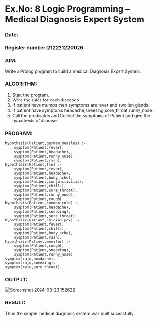 # Ex.No: 8  Logic Programming –  Medical Diagnosis Expert System
### Date:                                                                           
### Register number:212221220026
### AIM: 
Write a Prolog program to build a medical Diagnosis Expert System.
###  ALGORITHM:
1. Start the program.
2. Write the rules for each diseases.
3. If patient have mumps then symptoms are fever and swollen glands.
4. If patient have symptoms headache,sneezing,sore_throat,runny_nose .
5. Call the predicates and Collect the symptoms of Patient and give the hypothesis of disease.
### PROGRAM:
```
hypothesis(Patient,german_measles) :-
	symptom(Patient,fever),
	symptom(Patient,headache),
	symptom(Patient,runny_nose),
	symptom(Patient,rash).
hypothesis(Patient,flu) :-
    symptom(Patient,fever),
    symptom(Patient,headache),
	symptom(Patient,body_ache),
	symptom(Patient,conjunctivitis),
	symptom(Patient,chills),
	symptom(Patient,sore_throat),
	symptom(Patient,runny_nose),
	symptom(Patient,cough).
hypothesis(Patient,common_cold) :-
	symptom(Patient,headache),
	symptom(Patient,sneezing),
	symptom(Patient,sore_throat).
hypothesis(Patient,chicken_pox) :-
	symptom(Patient,fever),
	symptom(Patient,chills),
	symptom(Patient,body_ache),
	symptom(Patient,rash).
hypothesis(Patient,measles) :-
	symptom(Patient,cough),
	symptom(Patient,sneezing),
	symptom(Patient,runny_nose).
symptom(raju,headache).
symptom(raju,sneezing).
symptom(raju,sore_throat).
```
### OUTPUT:
![Screenshot 2024-03-23 152622](https://github.com/santhakumar-M/AI_Lab_2023-24/assets/121998012/830c644f-099c-41aa-a632-d0710099bf64)

### RESULT:
Thus the simple medical diagnosis system was built sucessfully.
